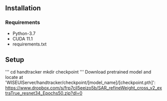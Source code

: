 ## Installation
### Requirements
- Python-3.7
- CUDA 11.1
- requirements.txt


## Setup
'''
cd handtracker
mkdir checkpoint
'''
Download pretrained model and locate at 
'WISEUIServer/handtracker/checkpoint/[model_name]/[checkpoint.pth]': https://www.dropbox.com/s/frp7cil5eeizo5b/SAR_refineWeight_cross_v2_extraTrue_resnet34_Epochs50.zip?dl=0


